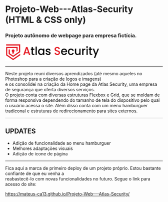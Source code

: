 # Projeto-Web---Atlas-Security (HTML & CSS only)
### Projeto autônomo de webpage para empresa fictícia.

<img src="/icons&logo/logoatlas.png" alt="Logo da empresa" style="width:300px;"/>

---
Neste projeto reuni diversos aprendizados (até mesmo aqueles no Photoshop para a criação de logos e imagens)  
e os consolidei na criação da Home page da Atlas Security, uma empresa de segurança que oferta diversos serviços.  
O projeto conta com diversas estruturas Flexbox e Grid, que se moldam de forma responsiva dependendo do tamanho de tela do dispositivo pelo qual o usuário acessa o site. Além disso conta com um menu hamburguer tradiconal e estruturas de redirecionamento para sites externos.

---

## UPDATES 
- Adição de funcionalidade ao menu hamburguer
- Melhores adaptações visuais
- Adição de icone de página
---

Fica aqui a marca de primeiro deploy de um projeto próprio. Estou bastante confiante de que eu venha a    
reabastecê-lo com novas funcionalidades no futuro. Segue o link para acesso do site:   
   
https://mateus-ca13.github.io/Projeto-Web---Atlas-Security/
